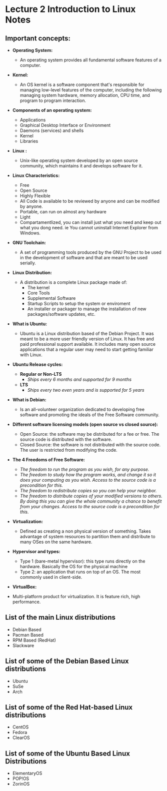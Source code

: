 # Lecture 2 Introduction to Linux Notes

## Important concepts:
* **Operating System:**
  * An operating system provides all fundamental software features of a computer.
* **Kernel:**
  * An OS kernel is a software component that's responsible for managing low-level features of the computer, including the following managing system hardware, memory allocation, CPU time, and program to program interaction.
* **Components of an operating system:**
  * Applications
  * Graphical Desktop Interface or Environment
  * Daemons (services) and shells
  * Kernel
  * Libraries
   
* **Linux :**
  * Unix-like operating system developed by an open source community, which maintains it and develops software for it.  
* **Linux Characteristics:**
  * Free
  * Open Source
  * Highly Flexible
  * All Code is available to be reviewed by anyone and can be modified by anyone. 
  * Portable, can run on almost any hardware
  * Light 
  * Compartamentlized, you can install just what you need and keep out what you dong need. ie You cannot uninstall Internet Explorer from Windows. 
* **GNU Toolchain:**
  * A set of programming tools produced by the GNU Project to be used in the development of software and that are meant to be used serially. 
* **Linux Distribution:**
  * A distribution is a complete Linux package made of:
    * The kernel
    * Core Tools
    * Supplemental Software
    * Startup Scripts to setup the system or enviroment
    * An installer or packager to manage the installation of new packages/software updates, etc.
* **What is Ubuntu:**
  * Ubuntu is a Linux distribution based of the Debian Project. It was meant to be a more user friendly version of Linux. It has free and paid professional support available. It includes many open source applications that a regular user may need to start getting familiar with Linux.
* **Ubuntu Release cycles:**
  * <b> Regular or Non-LTS </b>
    * <i> Ships every 6 months and supported for 9 months </i>
  * <b> LTS </b>
    * <i> Ships every two even years and is supported for 5 years </i>
* **What is Debian:**
  * Is an all-volunteer organization dedicated to developing free software and promoting the ideals of the Free Software community. 
* **Different software licensing models (open source vs closed source):**
  * Open Source: the software may be distributed for a fee or free. The source code is distributed with the software.
  * Closed Source: the software is not distributed with the source code. The user is restricted from modifying the code.
* **The 4 Freedoms of Free Software:**
  * <i>The freedom to run the program as you wish, for any purpose.
  * The freedom to study how the program works, and change it so it does your computing as you wish. Access to the source code is a precondition for this.
  * The freedom to redistribute copies so you can help your neighbor.
  * The freedom to distribute copies of your modified versions to others. By doing this you can give the whole community a chance to benefit from your changes. Access to the source code is a precondition for this. </i>
* **Virtualization:**
  * Defined as creating a non physical version of something. Takes advantage of system resources to partition them and distribute to many OSes on the same hardware. 
* **Hypervisor and types:**
  * Type 1 (bare-metal hypervisor): this type runs directly on the hardware. Basically the OS for the physical machine
  * Type 2: an application that runs on top of an OS. The most commonly used in client-side.
* **VirtualBox:**
* Multi-platform product for virtualization. It is feature rich, high performance.

## List of the main Linux distributions
  * Debian Based
  * Pacman Based
  * RPM Based (RedHat)
  * Slackware
  
## List of some of the Debian Based Linux distributions
  *   Ubuntu
  *   SuSe
  *   Arch

## List of some of the Red Hat-based Linux distributions
  *   CentOS
  *   Fedora
  *   ClearOS
  
## List of some of the Ubuntu Based Linux Distributions
  *   ElementaryOS
  *   POP!OS
  *   ZorinOS
